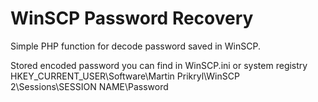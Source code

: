 # WinSCP Password Recovery

Simple PHP function for decode password saved in WinSCP.

Stored encoded password you can find in WinSCP.ini or system registry HKEY_CURRENT_USER\Software\Martin Prikryl\WinSCP 2\Sessions\SESSION NAME\Password
